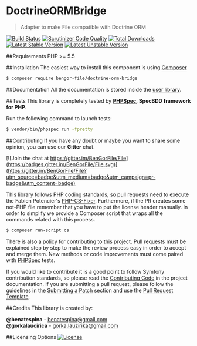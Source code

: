 # DoctrineORMBridge
> Adapter to make File compatible with Doctrine ORM

[![Build Status](https://travis-ci.org/BenGorFile/DoctrineORMBridge.svg?branch=master)](https://travis-ci.org/BenGorFile/DoctrineORMBridge)
[![Scrutinizer Code Quality](https://scrutinizer-ci.com/g/BenGorFile/DoctrineORMBridge/badges/quality-score.png?b=master)](https://scrutinizer-ci.com/g/BenGorFile/DoctrineORMBridge/?branch=master)
[![Total Downloads](https://poser.pugx.org/bengor-file/doctrine-orm-bridge/downloads)](https://packagist.org/packages/bengor-file/doctrine-orm-bridge/)
[![Latest Stable Version](https://poser.pugx.org/bengor-file/doctrine-orm-bridge/v/stable.svg)](https://packagist.org/packages/bengor-file/doctrine-orm-bridge/)
[![Latest Unstable Version](https://poser.pugx.org/bengor-file/doctrine-orm-bridge/v/unstable.svg)](https://packagist.org/packages/bengor-file/doctrine-orm-bridge/)

##Requirements
PHP >= 5.5

##Installation
The easiest way to install this component is using [Composer][6]
```bash
$ composer require bengor-file/doctrine-orm-bridge
```

##Documentation
All the documentation is stored inside the [user library](https://github.com/BenGorFile/File/blob/master/docs/index.md).

##Tests
This library is completely tested by **[PHPSpec][1], SpecBDD framework for PHP**.

Run the following command to launch tests:
```bash
$ vendor/bin/phpspec run -fpretty
```

##Contributing
If you have any doubt or maybe you want to share some opinion, you can use our **Gitter** chat.

[![Join the chat at https://gitter.im/BenGorFile/File](https://badges.gitter.im/BenGorFile/File.svg)](https://gitter.im/BenGorFile/File?utm_source=badge&utm_medium=badge&utm_campaign=pr-badge&utm_content=badge)

This library follows PHP coding standards, so pull requests need to execute the Fabien Potencier's [PHP-CS-Fixer][5].
Furthermore, if the PR creates some not-PHP file remember that you have to put the license header manually. In order
to simplify we provide a Composer script that wraps all the commands related with this process.
```bash
$ composer run-script cs
```

There is also a policy for contributing to this project. Pull requests must be explained step by step to make the
review process easy in order to accept and merge them. New methods or code improvements must come paired with
[PHPSpec][1] tests.

If you would like to contribute it is a good point to follow Symfony contribution standards, so please read the
[Contributing Code][2] in the project documentation. If you are submitting a pull request, please follow the guidelines
in the [Submitting a Patch][3] section and use the [Pull Request Template][4].

##Credits
This library is created by:
>
**@benatespina** - [benatespina@gmail.com](mailto:benatespina@gmail.com)<br>
**@gorkalaucirica** - [gorka.lauzirika@gmail.com](mailto:gorka.lauzirika@gmail.com)

##Licensing Options
[![License](https://poser.pugx.org/bengor-file/doctrine-orm-bridge/license.svg)](https://github.com/BenGorFile/DoctrineORMBridge/blob/master/LICENSE)

[1]: http://www.phpspec.net/
[2]: http://symfony.com/doc/current/contributing/code/index.html
[3]: http://symfony.com/doc/current/contributing/code/patches.html#check-list
[4]: http://symfony.com/doc/current/contributing/code/patches.html#make-a-pull-request
[5]: http://cs.sensiolabs.org/
[6]: http://getcomposer.org
